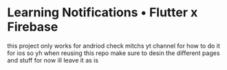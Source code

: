 # Learning Notifications • Flutter x Firebase
this project only works for andriod check mitchs yt channel for how to do it for ios so yh
when reusing this repo make sure to desin the different pages and stuff 
for now ill leave it as is 